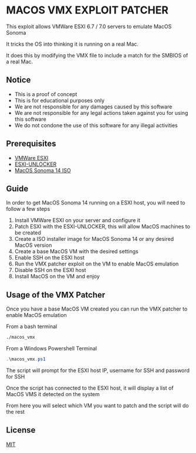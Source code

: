 # MACOS VMX EXPLOIT PATCHER

 This exploit allows VMWare ESXI 6.7 / 7.0 servers to emulate MacOS Sonoma
 
 It tricks the OS into thinking it is running on a real Mac.
 
 It does this by modifying the VMX file to include a match for the SMBIOS of a real Mac.

## Notice
 - This is a proof of concept
 - This is for educational purposes only
 - We are not responsible for any damages caused by this software
 - We are not responsible for any legal actions taken against you for using this software
 - We do not condone the use of this software for any illegal activities

## Prerequisites
 - [VMWare ESXI](https://docs.vmware.com/en/VMware-vSphere/7.0/com.vmware.esxi.install.doc/GUID-016E39C1-E8DB-486A-A235-55CAB242C351.html)
 - [ESXI-UNLOCKER](https://github.com/DrDonk/esxi-unlocker)
 - [MacOS Sonoma 14 ISO](https://iboysoft.com/howto/macos-sonoma-iso.html)

## Guide
In order to get MacOS Sonoma 14 running on a ESXI host, you will need to follow a few steps
 1. Install VMWare ESXI on your server and configure it
 2. Patch ESXI with the ESXI-UNLOCKER, this will allow MacOS machines to be created
 3. Create a ISO installer image for MacOS Sonoma 14 or any desired MacOS version
 4. Create a base MacOS VM with the desired settings
 5. Enable SSH on the ESXI host
 6. Run the VMX patcher exploit on the VM to enable MacOS emulation
 7. Disable SSH on the ESXI host
 8. Install MacOS on the VM and enjoy

## Usage of the VMX Patcher
Once you have a base MacOS VM created you can run the VMX patcher to enable MacOS emulation

From a bash terminal
```bash
./macos_vmx
```

From a Windows Powershell Terminal
```powershell
.\macos_vmx.ps1
```

The script will prompt for the ESXI host IP, username for SSH and password for SSH

Once the script has connected to the ESXI host, it will display a list of MacOS VMS it detected on the system

From here you will select which VM you want to patch and the script will do the rest

## License
[MIT](LICENSE)

